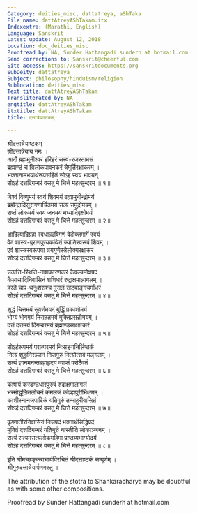 ```yaml
---
Category: deities_misc, dattatreya, aShTaka
File name: dattAtreyAShTakam.itx
Indexextra: (Marathi, English)
Language: Sanskrit
Latest update: August 12, 2018
Location: doc_deities_misc
Proofread by: NA, Sunder Hattangadi sunderh at hotmail.com
Send corrections to: Sanskrit@cheerful.com
Site access: https://sanskritdocuments.org
SubDeity: dattatreya
Subject: philosophy/hinduism/religion
Sublocation: deities_misc
Text title: dattAtreyAShTakam
Transliterated by: NA
engtitle: dattAtreyAShTakam
itxtitle: dattAtreyAShTakam
title: दत्तात्रेयाष्टकम्

---
```

  
 श्रीदत्तात्रेयाष्टकम्   
श्रीदत्तात्रेयाय नमः ।  
आदौ ब्रह्ममुनीश्वरं हरिहरं सत्त्वं-रजस्तामसं  
ब्रह्माण्डं च त्रिलोकपावनकरं त्रैमूर्तिरक्षाकरम् ।  
भक्तानामभयार्थरूपसहितं सोऽहं स्वयं भावयन्  
सोऽहं दत्तदिगम्बरं वसतु मे चित्ते महत्सुन्दरम् ॥ १॥  
  
विश्वं विष्णुमयं स्वयं शिवमयं ब्रह्मामुनीन्द्रोमयं  
ब्रह्मेन्द्रादिसुरागणार्चितमयं सत्यं समुद्रोमयम् ।  
सप्तं लोकमयं स्वयं जनमयं मध्यादिवृक्षोमयं  
सोऽहं दत्तदिगम्बरं वसतु मे चित्ते महत्सुन्दरम् ॥ २॥  
  
आदित्यादिग्रहा स्वधाऋषिगणं वेदोक्तमार्गे स्वयं  
वेदं शास्त्र-पुराणपुण्यकथितं ज्योतिस्वरूपं शिवम् ।  
एवं शास्त्रस्वरूपया त्रयगुणैस्त्रैलोक्यरक्षाकरं  
सोऽहं दत्तदिगम्बरं वसतु मे चित्ते महत्सुन्दरम् ॥ ३॥  
  
उत्पत्ति-स्थिति-नाशकारणकरं कैवल्यमोक्षप्रदं  
कैलासादिनिवासिनं शशिधरं रुद्राक्षमालागलम् ।  
हस्ते चाप-धनुःशराश्च मुसलं खट्वाङ्गचर्माधरं  
सोऽहं दत्तदिगम्बरं वसतु मे चित्ते महत्सुन्दरम् ॥ ४॥  
  
शुद्धं चित्तमयं सुवर्णमयदं बुद्धिं प्रकाशोमयं  
भोग्यं भोगमयं निराहतमयं मुक्तिप्रसन्नोमयम् ।  
दत्तं दत्तमयं दिगम्बरमयं ब्रह्माण्डसाक्षात्करं  
सोऽहं दत्तदिगम्बरं वसतु मे चित्ते महत्सुन्दरम् ॥ ५॥  
  
सोऽहंरूपमयं परात्परमयं निःसङ्गनिर्लिप्तकं  
नित्यं शुद्धनिरञ्जनं निजगुरुं नित्योत्सवं मङ्गलम् ।  
सत्यं ज्ञानमनन्तब्रह्महृदयं व्याप्तं परोदैवतं  
सोऽहं दत्तदिगम्बरं वसतु मे चित्ते महत्सुन्दरम् ॥ ६॥  
  
काषायं करदण्डधारपुरुषं रुद्राक्षमालागलं  
भस्मोद्धूलितलोचनं कमलजं कोल्हापुरीभिक्षणम् ।  
काशीस्नानजपादिकं यतिगुरुं तन्माहुरीवासितं  
सोऽहं दत्तदिगम्बरं वसतु मे चित्ते महत्सुन्दरम् ॥ ७॥  
  
कृष्णातीरनिवासिनं निजपदं भक्तार्थसिद्धिप्रदं  
मुक्तिं दत्तदिगम्बरं यतिगुरुं नास्तीति लोकाञ्जनम् ।  
सत्यं सत्यमसत्यलोकमहिमा प्राप्तव्यभाग्योदयं  
सोऽहं दत्तदिगम्बरं वसतु मे चित्ते महत्सुन्दरम् ॥ ८॥  
  
इति श्रीमच्छङ्कराचार्यविरचितं श्रीदत्ताष्टकं सम्पूर्णम् ।  
श्रीगुरुदत्तात्रेयार्पणमस्तु ।  
  
The attribution of the stotra to Shankaracharya may be doubtful  
as with some other compositions.  
  
Proofread by Sunder Hattangadi sunderh at hotmail.com  
  
